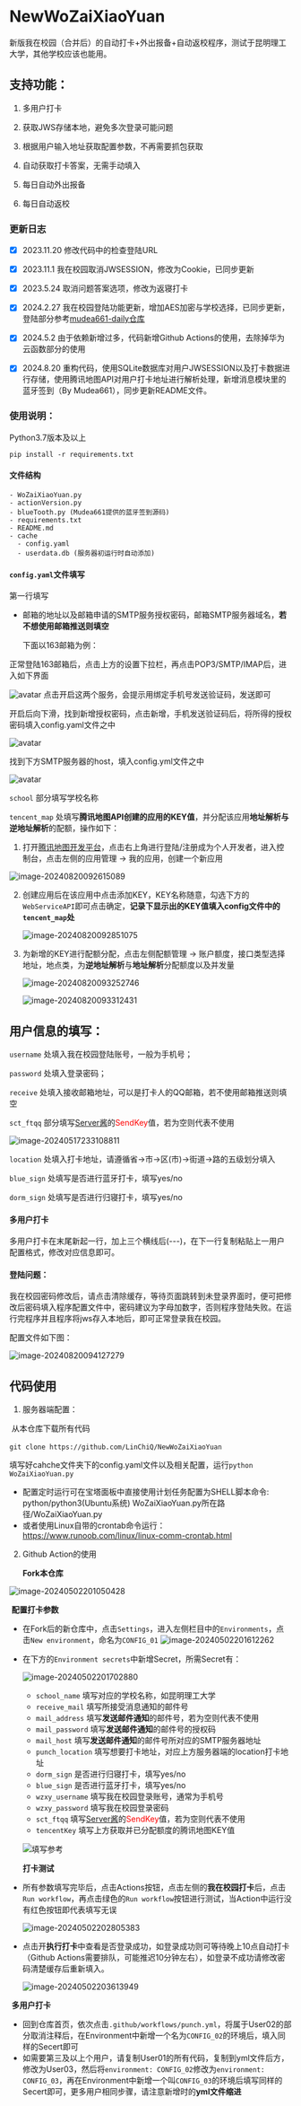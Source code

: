 # NewWoZaiXiaoYuan
新版我在校园（合并后）的自动打卡+外出报备+自动返校程序，测试于昆明理工大学，其他学校应该也能用。



## 支持功能：

1. 多用户打卡

2. 获取JWS存储本地，避免多次登录可能问题

3. 根据用户输入地址获取配置参数，不再需要抓包获取

4. 自动获取打卡答案，无需手动填入

5. 每日自动外出报备

6. 每日自动返校

### 更新日志

- [x] 2023.11.20 修改代码中的检查登陆URL
- [x] 2023.11.1 我在校园取消JWSESSION，修改为Cookie，已同步更新
- [x] 2023.5.24 取消问题答案选项，修改为返寝打卡
- [x] 2024.2.27 我在校园登陆功能更新，增加AES加密与学校选择，已同步更新，登陆部分参考[mudea661-daily仓库](https://github.com/mudea661/daily/)
- [x] 2024.5.2 由于依赖新增过多，代码新增Github Actions的使用，去除掉华为云函数部分的使用
- [x] 2024.8.20 重构代码，使用SQLite数据库对用户JWSESSION以及打卡数据进行存储，使用腾讯地图API对用户打卡地址进行解析处理，新增消息模块里的蓝牙签到（By Mudea661），同步更新README文件。


### 使用说明：
Python3.7版本及以上

`pip install -r requirements.txt`



#### 文件结构

```
- WoZaiXiaoYuan.py
- actionVersion.py
- blueTooth.py (Mudea661提供的蓝牙签到源码)
- requirements.txt
- README.md
- cache
  - config.yaml
  - userdata.db (服务器初运行时自动添加)
```



#### `config.yaml`文件填写

第一行填写

- 邮箱的地址以及邮箱申请的SMTP服务授权密码，邮箱SMTP服务器域名，**若不想使用邮箱推送则填空**

  下面以163邮箱为例：

正常登陆163邮箱后，点击上方的设置下拉栏，再点击POP3/SMTP/IMAP后，进入如下界面

![avatar](https://img-blog.csdnimg.cn/aa3014630ebd4b5ea50bab59f9649070.png)
点击开启这两个服务，会提示用绑定手机号发送验证码，发送即可


开启后向下滑，找到新增授权密码，点击新增，手机发送验证码后，将所得的授权密码填入config.yaml文件之中

![avatar](https://img-blog.csdnimg.cn/29ee0dea2b7d4174b2b6ff61922e06d4.png)

找到下方SMTP服务器的host，填入config.yml文件之中

![avatar](https://img-blog.csdnimg.cn/0fb29040b4b24a6a9e9da93ed4aa42a2.png)

`school` 部分填写学校名称

`tencent_map` 处填写**腾讯地图API创建的应用的KEY值**，并分配该应用**地址解析与逆地址解析**的配额，操作如下：

1. 打开[腾讯地图开发平台](https://lbs.qq.com/map/)，点击右上角进行登陆/注册成为个人开发者，进入控制台，点击左侧的应用管理 -> 我的应用，创建一个新应用

![image-20240820092615089](https://gitee.com/lateyoung222/images/raw/master/imgs/image-20240820092615089.png)

2. 创建应用后在该应用中点击添加KEY，KEY名称随意，勾选下方的`WebServiceAPI`即可点击确定，**记录下显示出的KEY值填入config文件中的`tencent_map`处**

   ![image-20240820092851075](https://gitee.com/lateyoung222/images/raw/master/imgs/image-20240820092851075.png)

3. 为新增的KEY进行配额分配，点击左侧配额管理 -> 账户额度，接口类型选择地址，地点类，为**逆地址解析**与**地址解析**分配额度以及并发量

   ![image-20240820093252746](https://gitee.com/lateyoung222/images/raw/master/imgs/image-20240820093252746.png)

   ![image-20240820093312431](https://gitee.com/lateyoung222/images/raw/master/imgs/image-20240820093312431.png)




## 用户信息的填写：
`username` 处填入我在校园登陆账号，一般为手机号；

`password` 处填入登录密码；

`receive` 处填入接收邮箱地址，可以是打卡人的QQ邮箱，若不使用邮箱推送则填空

`sct_ftqq` 部分填写[Server酱](https://sct.ftqq.com)的<font color="red">SendKey</font>值，若为空则代表不使用

![image-20240517233108811](https://gitee.com/lateyoung222/images/raw/master/image-20240517233108811.png)

`location` 处填入打卡地址，请遵循省->市->区(市)->街道->路的五级划分填入

`blue_sign` 处填写是否进行蓝牙打卡，填写yes/no

`dorm_sign`  处填写是否进行归寝打卡，填写yes/no



#### 多用户打卡

多用户打卡在末尾新起一行，加上三个横线后(---)，在下一行复制粘贴上一用户配置格式，修改对应信息即可。



#### 登陆问题：

我在校园密码修改后，请点击清除缓存，等待页面跳转到未登录界面时，便可把修改后密码填入程序配置文件中，密码建议为字母加数字，否则程序登陆失败。在运行完程序并且程序将jws存入本地后，即可正常登录我在校园。



配置文件如下图：

![image-20240820094127279](https://gitee.com/lateyoung222/images/raw/master/imgs/image-20240820094127279.png)


## 代码使用

1. 服务器端配置：

​	从本仓库下载所有代码

​	`git clone https://github.com/LinChiQ/NewWoZaiXiaoYuan`

​	填写好cahche文件夹下的config.yaml文件以及相关配置，运行`python WoZaiXiaoYuan.py`

- 配置定时运行可在宝塔面板中直接使用计划任务配置为SHELL脚本命令: python/python3(Ubuntu系统) WoZaiXiaoYuan.py所在路径/WoZaiXiaoYuan.py
- 或者使用Linux自带的crontab命令运行：https://www.runoob.com/linux/linux-comm-crontab.html

2. Github Action的使用
   
   **Fork本仓库**

![image-20240502201050428](https://gitee.com/lateyoung222/images/raw/master/image-20240502201050428.png)

​	**配置打卡参数**

- 在Fork后的新仓库中，点击`Settings`，进入左侧栏目中的`Environments`，点击`New environment`，命名为`CONFIG_01`
  ![image-20240502201612262](https://gitee.com/lateyoung222/images/raw/master/image-20240502201612262.png)

- 在下方的`Environment secrets`中新增Secret，所需Secret有：

  ![image-20240502201702880](https://gitee.com/lateyoung222/images/raw/master/image-20240502201702880.png)

  - `school_name` 填写对应的学校名称，如昆明理工大学
  - `receive_mail` 填写所接受消息通知的邮件号
  - `mail_address` 填写**发送邮件通知**的邮件号，若为空则代表不使用
  - `mail_password` 填写**发送邮件通知**的邮件号的授权码
  - `mail_host` 填写**发送邮件通知**的邮件号所对应的SMTP服务器地址
  - `punch_location` 填写想要打卡地址，对应上方服务器端的location打卡地址
  - `dorm_sign` 是否进行归寝打卡，填写yes/no
  - `blue_sign` 是否进行蓝牙打卡，填写yes/no
  - `wzxy_username` 填写我在校园登录账号，通常为手机号
  - `wzxy_password` 填写我在校园登录密码
  - `sct_ftqq` 填写[Server酱](https://sct.ftqq.com)的<font color="red">SendKey</font>值，若为空则代表不使用
  - `tencentKey` 填写上方获取并已分配额度的腾讯地图KEY值

  ![填写参考](https://gitee.com/lateyoung222/images/raw/master/image-20240502202556250.png)

  

  **打卡测试**

- 所有参数填写完毕后，点击Actions按钮，点击左侧的**我在校园打卡**后，点击`Run workflow`，再点击绿色的`Run workflow`按钮进行测试，当Action中运行没有红色按钮即代表填写无误

  ![image-20240502202805383](https://gitee.com/lateyoung222/images/raw/master/image-20240502202805383.png)

- 点击开**执行打卡**中查看是否登录成功，如登录成功则可等待晚上10点自动打卡（Github Actions需要排队，可能推迟10分钟左右），如登录不成功请修改密码清楚缓存后重新填入。

  ![image-20240502203613949](https://gitee.com/lateyoung222/images/raw/master/image-20240502203613949.png)

  

​	**多用户打卡**

- 回到仓库首页，依次点击`.github/workflows/punch.yml`，将属于User02的部分取消注释后，在Environment中新增一个名为`CONFIG_02`的环境后，填入同样的Secert即可
- 如需要第三及以上个用户，请复制User01的所有代码，复制到yml文件后方，修改为User03，然后将`environment: CONFIG_02`修改为`environment: CONFIG_03`，再在Environment中新增一个叫`CONFIG_03`的环境后填写同样的Secert即可，更多用户相同步骤，请注意新增时的**yml文件缩进**



